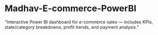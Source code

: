 # Madhav-E-commerce-PowerBI
"Interactive Power BI dashboard for e-commerce sales — includes KPIs, state/category breakdowns, profit trends, and payment analysis."
